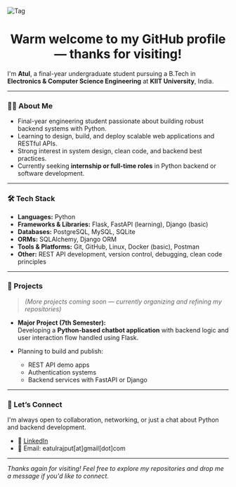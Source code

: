 ![Tag](https://github.com/user-attachments/assets/6710639a-03df-4698-bd0c-10189324679c)
<h1 align="center">Warm welcome to my GitHub profile — thanks for visiting!</h1>

I'm **Atul**, a final-year undergraduate student pursuing a B.Tech in **Electronics & Computer Science Engineering** at **KIIT University**, India.

---

### 👨‍💻 About Me

- Final-year engineering student passionate about building robust backend systems with Python.
- Learning to design, build, and deploy scalable web applications and RESTful APIs.
- Strong interest in system design, clean code, and backend best practices.
- Currently seeking **internship or full-time roles** in Python backend or software development.

---

### 🛠️ Tech Stack

- **Languages:** Python
- **Frameworks & Libraries:** Flask, FastAPI (learning), Django (basic)
- **Databases:** PostgreSQL, MySQL, SQLite
- **ORMs:** SQLAlchemy, Django ORM
- **Tools & Platforms:** Git, GitHub, Linux, Docker (basic), Postman
- **Other:** REST API development, version control, debugging, clean code principles

---

### 📂 Projects

> _(More projects coming soon — currently organizing and refining my repositories)_

- **Major Project (7th Semester):**  
  Developing a **Python-based chatbot application** with backend logic and user interaction flow handled using Flask.

- Planning to build and publish:
  - REST API demo apps
  - Authentication systems
  - Backend services with FastAPI or Django

---

### 🤝 Let’s Connect

I'm always open to collaboration, networking, or just a chat about Python and backend development.

- 🔗 [LinkedIn](https://linkedin.com/in/eatulrajput)
- 📧 Email: eatulrajput[at]gmail[dot]com

---

_Thanks again for visiting! Feel free to explore my repositories and drop me a message if you'd like to connect._

